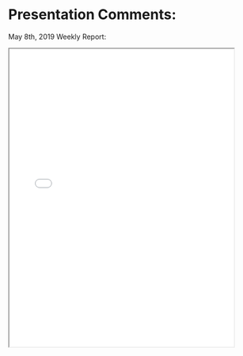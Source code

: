 # Presentation Comments:

May 8th, 2019 Weekly Report:
<iframe src="20190508.pdf" name="iframe_a" height="600px" width="90%"></iframe>
